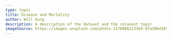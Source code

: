 ```yaml
---
type: topic
title: Disease and Mortality
author: Will Kung
description: A description of the dataset and the relavent topic
imageSource: https://images.unsplash.com/photo-1576086213369-97a306d36557?ixlib=rb-4.0.3&ixid=MnwxMjA3fDB8MHxwaG90by1wYWdlfHx8fGVufDB8fHx8&auto=format&fit=crop&w=580&q=80
---
```



